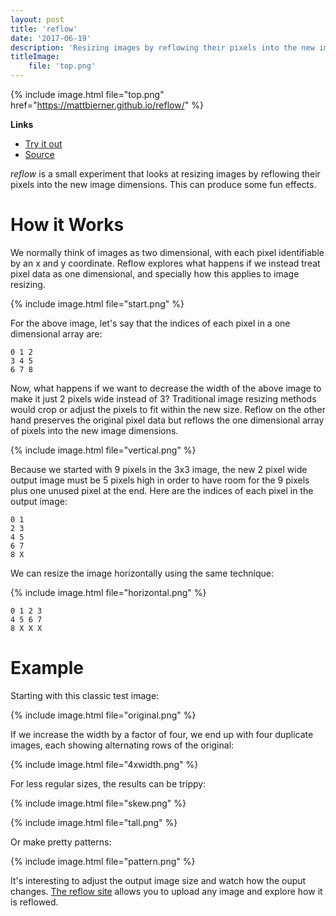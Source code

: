 ```yaml
---
layout: post
title: 'reflow'
date: '2017-06-19'
description: 'Resizing images by reflowing their pixels into the new image dimensions'
titleImage:
    file: 'top.png'
---
```

 
{% include image.html file="top.png" href="https://mattbierner.github.io/reflow/" %}

**Links**

- [Try it out][site]
- [Source](https://github.com/mattbierner/reflow)

*reflow* is a small experiment that looks at resizing images by reflowing their pixels into the new image dimensions. This can produce some fun effects.


# How it Works
We normally think of images as two dimensional, with each pixel identifiable by an x and y coordinate. Reflow explores what happens if we instead treat pixel data as one dimensional, and specially how this applies to image resizing.

{% include image.html file="start.png" %}

For the above image, let's say that the indices of each pixel in a one dimensional array are:

```
0 1 2
3 4 5
6 7 8
```

Now, what happens if we want to decrease the width of the above image to make it just 2 pixels wide instead of 3? Traditional image resizing methods would crop or adjust the pixels to fit within the new size. Reflow on the other hand preserves the original pixel data but reflows the one dimensional array of pixels into the new image dimensions. 

{% include image.html file="vertical.png" %}

Because we started with 9 pixels in the 3x3 image, the new 2 pixel wide output image must be 5 pixels high in order to have room for the 9 pixels plus one unused pixel at the end. Here are the indices of each pixel in the output image:

```
0 1
2 3
4 5
6 7
8 X
```

We can resize the image horizontally using the same technique:

{% include image.html file="horizontal.png" %}

```
0 1 2 3
4 5 6 7
8 X X X
```


# Example
Starting with this classic test image:

{% include image.html file="original.png" %}

If we increase the width by a factor of four, we end up with four duplicate images, each showing alternating rows of the original:

{% include image.html file="4xwidth.png" %}

For less regular sizes, the results can be trippy:

{% include image.html file="skew.png" %}

{% include image.html file="tall.png" %}

Or make pretty patterns:

{% include image.html file="pattern.png" %}

It's interesting to adjust the output image size and watch how the ouput changes. [The reflow site][site] allows you to upload any image and explore how it is reflowed.


[site]: https://mattbierner.github.io/reflow/
